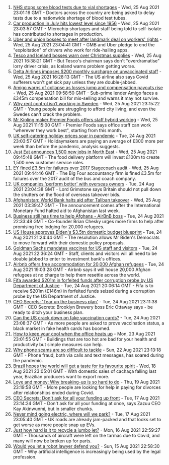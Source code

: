 1. [NHS stops some blood tests due to vial shortages](https://www.bbc.co.uk/news/business-58324108?at_medium=RSS&at_campaign=KARANGA) - Wed, 25 Aug 2021 23:01:16 GMT - Doctors across the country are being asked to delay tests due to a nationwide shortage of blood test tubes.
2. [Car production in July hits lowest level since 1956](https://www.bbc.co.uk/news/business-58335060?at_medium=RSS&at_campaign=KARANGA) - Wed, 25 Aug 2021 23:03:57 GMT - Microchip shortages and staff being told to self-isolate has contributed to shortages in production.
3. [Uber and union bosses to meet after landmark deal on workers' rights](https://www.bbc.co.uk/news/business-58335611?at_medium=RSS&at_campaign=KARANGA) - Wed, 25 Aug 2021 23:04:41 GMT - GMB and Uber pledge to end the "exploitation" of drivers who work for ride-hailing apps.
4. [Tesco and Iceland bosses warn over Christmas supplies](https://www.bbc.co.uk/news/business-58329439?at_medium=RSS&at_campaign=KARANGA) - Wed, 25 Aug 2021 16:38:21 GMT - But Tesco's chairman says don't "overdramatise" lorry driver crisis, as Iceland warns problem getting worse.
5. [Delta Airlines imposes $200 monthly surcharge on unvaccinated staff](https://www.bbc.co.uk/news/business-58335109?at_medium=RSS&at_campaign=KARANGA) - Wed, 25 Aug 2021 16:28:13 GMT - The US airline also says Covid sufferers won't get sick pay unless they are double-jabbed.
6. [Amigo warns of collapse as losses jump and compensation payouts rise](https://www.bbc.co.uk/news/business-58328124?at_medium=RSS&at_campaign=KARANGA) - Wed, 25 Aug 2021 09:58:50 GMT - Sub-prime lender Amigo faces a £345m compensation bill for mis-selling and warns it may not survive.
7. [Why rent control isn’t working in Sweden](https://www.bbc.co.uk/news/business-58317555?at_medium=RSS&at_campaign=KARANGA) - Wed, 25 Aug 2021 23:15:22 GMT - Young people are struggling to afford city living, and even the Swedes can't crack the problem.
8. [Mr Kipling maker Premier Foods offers staff hybrid working](https://www.bbc.co.uk/news/business-58331084?at_medium=RSS&at_campaign=KARANGA) - Wed, 25 Aug 2021 11:15:00 GMT - Premier Foods says office staff can work "wherever they work best", starting from this month.
9. [UK self-catering holiday prices soar in pandemic](https://www.bbc.co.uk/news/business-58320668?at_medium=RSS&at_campaign=KARANGA) - Tue, 24 Aug 2021 23:03:57 GMT - Holidaymakers are paying an average of £300 more per week than before the pandemic, analysis suggests.
10. [Just Eat announces 1,500 new jobs in North East](https://www.bbc.co.uk/news/business-58277030?at_medium=RSS&at_campaign=KARANGA) - Wed, 25 Aug 2021 09:45:48 GMT - The food delivery platform will invest £100m to create 1,500 new customer service roles.
11. [EY fined £3.5m for failures over 2017 Stagecoach audit](https://www.bbc.co.uk/news/business-58329437?at_medium=RSS&at_campaign=KARANGA) - Wed, 25 Aug 2021 09:44:46 GMT - The Big Four accountancy firm is fined £3.5m for failures over the 2017 audit of the bus and coach company.
12. [UK companies 'perform better' with overseas owners](https://www.bbc.co.uk/news/business-58321735?at_medium=RSS&at_campaign=KARANGA) - Tue, 24 Aug 2021 23:04:38 GMT - Lord Grimstone says Britain should not pull down the shutters on the flood of overseas takeover bids.
13. [Afghanistan: World Bank halts aid after Taliban takeover](https://www.bbc.co.uk/news/business-58325545?at_medium=RSS&at_campaign=KARANGA) - Wed, 25 Aug 2021 03:39:47 GMT - The announcement comes after the International Monetary Fund halted aid to Afghanistan last week.
14. [Business still has time to help Afghans - AirBnB boss](https://www.bbc.co.uk/news/business-58324810?at_medium=RSS&at_campaign=KARANGA) - Tue, 24 Aug 2021 22:33:48 GMT - Co-founder Brian Chesky urges more firms to help after promising free lodging for 20,000 refugees.
15. [US House approves Biden's $3.5tn domestic budget blueprint](https://www.bbc.co.uk/news/world-us-canada-58324640?at_medium=RSS&at_campaign=KARANGA) - Tue, 24 Aug 2021 21:24:44 GMT - The resolution allows Mr Biden's Democrats to move forward with their domestic policy proposals.
16. [Goldman Sachs mandates vaccines for US staff and visitors](https://www.bbc.co.uk/news/business-58321737?at_medium=RSS&at_campaign=KARANGA) - Tue, 24 Aug 2021 22:36:24 GMT - Staff, clients and visitors will all need to be double jabbed to enter to investment bank's offices.
17. [Airbnb offers free accommodation for 20,000 Afghan refugees](https://www.bbc.co.uk/news/business-58315378?at_medium=RSS&at_campaign=KARANGA) - Tue, 24 Aug 2021 19:03:28 GMT - Airbnb says it will house 20,000 Afghan refugees at no charge to help them resettle across the world.
18. [Fifa awarded $201m in forfeited funds after corruption probe by US Department of Justice](https://www.bbc.co.uk/sport/football/58323327?at_medium=RSS&at_campaign=KARANGA) - Tue, 24 Aug 2021 20:06:14 GMT - Fifa is to receive $201m (£146m) in forfeited funds seized during a corruption probe by the US Department of Justice.
19. [CEO Secrets: 'Tear up the business plan'](https://www.bbc.co.uk/news/business-58316843?at_medium=RSS&at_campaign=KARANGA) - Tue, 24 Aug 2021 23:11:38 GMT - CEO Secrets: Brooklyn Brewery boss Eric Ottaway says - be ready to ditch your business plan.
20. [Can the US crack down on fake vaccination cards?](https://www.bbc.co.uk/news/business-58309026?at_medium=RSS&at_campaign=KARANGA) - Tue, 24 Aug 2021 23:08:37 GMT - As more people are asked to prove vaccination status, a black market in fake health cards has boomed.
21. [How to keep your cool when the office heats up](https://www.bbc.co.uk/news/business-58055140?at_medium=RSS&at_campaign=KARANGA) - Mon, 23 Aug 2021 23:01:55 GMT - Buildings that are too hot are bad for your health and productivity but simple measures can help.
22. [Why phone scams are so difficult to tackle](https://www.bbc.co.uk/news/business-58254354?at_medium=RSS&at_campaign=KARANGA) - Sun, 22 Aug 2021 23:13:18 GMT - Phone fraud, both via calls and text messages, has soared during the pandemic.
23. [Brazil hopes the world will get a taste for its favourite spirit](https://www.bbc.co.uk/news/business-58241729?at_medium=RSS&at_campaign=KARANGA) - Wed, 18 Aug 2021 23:05:01 GMT - With domestic sales of cachaça falling last year, Brazilian producers want to export more.
24. [Love and money: Why breaking-up is so hard to do](https://www.bbc.co.uk/news/business-58245247?at_medium=RSS&at_campaign=KARANGA) - Thu, 19 Aug 2021 23:19:58 GMT - More people are looking for help in paying for divorces after relationships ended during Covid.
25. [CEO Secrets: Don't ask for all your funding up front](https://www.bbc.co.uk/news/business-58207678?at_medium=RSS&at_campaign=KARANGA) - Tue, 17 Aug 2021 23:14:24 GMT - Don't ask for all your funding at once, says Zazuu CEO Kay Akinwunmi, but in smaller chunks.
26. [Never mind going electric, where will we park?](https://www.bbc.co.uk/news/business-56748346?at_medium=RSS&at_campaign=KARANGA) - Tue, 17 Aug 2021 23:05:40 GMT - UK roads are already jam-packed and that looks set to get worse as more people snap up EVs.
27. [Just how hard is it to recycle a jumbo jet?](https://www.bbc.co.uk/news/business-57983174?at_medium=RSS&at_campaign=KARANGA) - Mon, 16 Aug 2021 22:59:27 GMT - Thousands of aircraft were left on the tarmac due to Covid, and many will now be broken up for parts.
28. [Would you let a robot lawyer defend you?](https://www.bbc.co.uk/news/business-58158820?at_medium=RSS&at_campaign=KARANGA) - Sun, 15 Aug 2021 22:58:30 GMT - Why artificial intelligence is increasingly being used by the legal profession.
